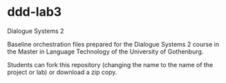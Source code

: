 # ddd-lab3
Dialogue Systems 2

Baseline orchestration files prepared for the Dialogue Systems 2 course in the Master in Language Technology of the University of Gothenburg.

Students can fork this repository (changing the name to the name of the project or lab) or download a zip copy.
